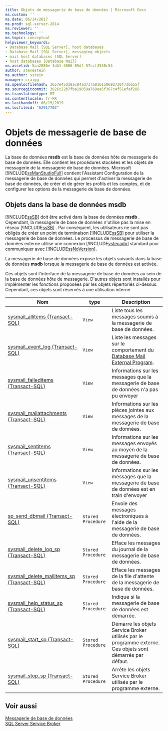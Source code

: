 ```yaml
---
title: Objets de messagerie de base de données | Microsoft Docs
ms.custom: ''
ms.date: 06/14/2017
ms.prod: sql-server-2014
ms.reviewer: ''
ms.technology: ''
ms.topic: conceptual
helpviewer_keywords:
- Database Mail [SQL Server], host databases
- Database Mail [SQL Server], messaging objects
- mail host databases [SQL Server]
- host databases [Database Mail]
ms.assetid: 5aa2886e-1db1-4066-85df-57ccf4538c54
author: stevestein
ms.author: sstein
manager: craigg
ms.openlocfilehash: 3657e45d18ac84ad737a016150692730f736b55f
ms.sourcegitcommit: 3026c22b7fba19059a769ea5f367c4f51efaf286
ms.translationtype: MT
ms.contentlocale: fr-FR
ms.lasthandoff: 06/15/2019
ms.locfileid: "62917702"
---
```

# <a name="database-mail-messaging-objects"></a>Objets de messagerie de base de données
  La base de données **msdb** est la base de données hôte de messagerie de base de données. Elle contient les procédures stockées et les objets de messagerie de la messagerie de base de données. Microsoft [!INCLUDE[ssManStudioFull](../../includes/ssmanstudiofull-md.md)] contient l'Assistant Configuration de la messagerie de base de données qui permet d'activer la messagerie de base de données, de créer et de gérer les profils et les comptes, et de configurer les options de la messagerie de base de données.  
  
##  <a name="ComponentsAndConcepts"></a> Objets dans la base de données **msdb**  
 [!INCLUDE[ssSB](../../includes/sssb-md.md)] doit être activé dans la base de données **msdb** . Cependant, la messagerie de base de données n'utilise pas la mise en réseau [!INCLUDE[ssSB](../../includes/sssb-md.md)] . Par conséquent, les utilisateurs ne sont pas obligés de créer un point de terminaison [!INCLUDE[ssSB](../../includes/sssb-md.md)] pour utiliser la messagerie de base de données. Le processus de messagerie de base de données externe utilise une connexion [!INCLUDE[vstecado](../../includes/vstecado-md.md)] standard pour communiquer avec [!INCLUDE[ssNoVersion](../../includes/ssnoversion-md.md)].  
  
 La messagerie de base de données expose les objets suivants dans la base de données **msdb** lorsque la messagerie de base de données est activée.  
  
 Ces objets sont l'interface de la messagerie de base de données au sein de la base de données hôte de messagerie. D'autres objets sont installés pour implémenter les fonctions proposées par les objets répertoriés ci-dessus. Cependant, ces objets sont réservés à une utilisation interne.  
  
|Nom|type|Description|  
|----------|----------|-----------------|  
|[sysmail_allitems &#40;Transact-SQL&#41;](/sql/relational-databases/system-catalog-views/sysmail-allitems-transact-sql)|`View`|Liste tous les messages soumis à la messagerie de base de données.|  
|[sysmail_event_log &#40;Transact-SQL&#41;](/sql/relational-databases/system-catalog-views/sysmail-event-log-transact-sql)|`View`|Liste les messages sur le comportement du [Database Mail External Program](database-mail-external-program.md).|  
|[sysmail_faileditems &#40;Transact-SQL&#41;](/sql/relational-databases/system-catalog-views/sysmail-faileditems-transact-sql)|`View`|Informations sur les messages que la messagerie de base de données n'a pas pu envoyer|  
|[sysmail_mailattachments &#40;Transact-SQL&#41;](/sql/relational-databases/system-catalog-views/sysmail-mailattachments-transact-sql)|`View`|Informations sur les pièces jointes aux messages de la messagerie de base de données.|  
|[sysmail_sentitems &#40;Transact-SQL&#41;](/sql/relational-databases/system-catalog-views/sysmail-sentitems-transact-sql)|`View`|Informations sur les messages envoyés au moyen de la messagerie de base de données.|  
|[sysmail_unsentitems &#40;Transact-SQL&#41;](/sql/relational-databases/system-catalog-views/sysmail-unsentitems-transact-sql)|`View`|Informations sur les messages que la messagerie de base de données est en train d'envoyer|  
|[sp_send_dbmail &#40;Transact-SQL&#41;](/sql/relational-databases/system-stored-procedures/sp-send-dbmail-transact-sql)|`Stored Procedure`|Envoie des messages électroniques à l'aide de la messagerie de base de données.|  
|[sysmail_delete_log_sp &#40;Transact-SQL&#41;](/sql/relational-databases/system-stored-procedures/sysmail-delete-log-sp-transact-sql)|`Stored Procedure`|Efface les messages du journal de la messagerie de base de données.|  
|[sysmail_delete_mailitems_sp &#40;Transact-SQL&#41;](/sql/relational-databases/system-stored-procedures/sysmail-delete-mailitems-sp-transact-sql)|`Stored Procedure`|Efface les messages de la file d'attente de la messagerie de base de données.|  
|[sysmail_help_status_sp &#40;Transact-SQL&#41;](/sql/relational-databases/system-stored-procedures/sysmail-help-status-sp-transact-sql)|`Stored Procedure`|Indique si la messagerie de base de données est démarrée.|  
|[sysmail_start_sp (Transact-SQL)](/sql/relational-databases/system-stored-procedures/sysmail-start-sp-transact-sql)|`Stored Procedure`|Démarre les objets Service Broker utilisés par le programme externe. Ces objets sont démarrés par défaut.|  
|[sysmail_stop_sp (Transact-SQL)](/sql/relational-databases/system-stored-procedures/sysmail-stop-sp-transact-sql)|`Stored Procedure`|Arrête les objets Service Broker utilisés par le programme externe.|  
  

  
## <a name="see-also"></a>Voir aussi  
 [Messagerie de base de données](database-mail.md)   
 [SQL Server Service Broker](../../database-engine/configure-windows/sql-server-service-broker.md)  
  
  
